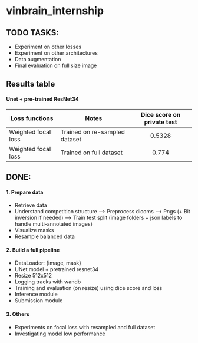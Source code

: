 # vinbrain_internship

## TODO TASKS:
- Experiment on other losses
- Experiment on other architectures
- Data augmentation
- Final evaluation on full size image

## Results table
#### Unet + pre-trained ResNet34
Loss functions | Notes | Dice score on private test |
--- | --- | :---: |
Weighted focal loss | Trained on re-sampled dataset |  0.5328 |
Weighted focal loss | Trained on full dataset | 0.774 |

## DONE:
#### 1. Prepare data
- Retrieve data 
- Understand competition structure —> Preprocess dicoms —> Pngs (+ Bit inversion if needed)  —> Train test split (image folders + json labels to handle multi-annotated images)
- Visualize masks
- Resample balanced data

#### 2. Build a full pipeline 
- DataLoader: {image, mask}
- UNet model + pretrained resnet34
- Resize 512x512
- Logging tracks with wandb
- Training and evaluation (on resize) using dice score and loss
- Inference module
- Submission module

#### 3. Others
- Experiments on focal loss with resampled and full dataset
- Investigating model low performance

